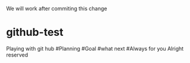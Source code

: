 We will work after commiting this change
# github-test
Playing with git hub
#Planning
#Goal
#what next
#Always for you
Alright reserved